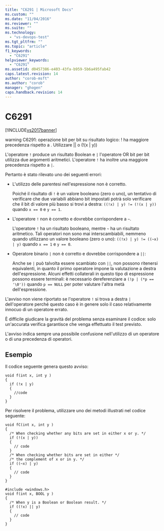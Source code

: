 ```yaml
---
title: "C6291 | Microsoft Docs"
ms.custom: ""
ms.date: "11/04/2016"
ms.reviewer: ""
ms.suite: ""
ms.technology: 
  - "vs-devops-test"
ms.tgt_pltfrm: ""
ms.topic: "article"
f1_keywords: 
  - "C6291"
helpviewer_keywords: 
  - "C6291"
ms.assetid: d0457386-e403-43fa-b959-5b6a495fab42
caps.latest.revision: 14
author: "corob-msft"
ms.author: "corob"
manager: "ghogen"
caps.handback.revision: 14
---
```

# C6291
[!INCLUDE[vs2017banner](../code-quality/includes/vs2017banner.md)]

warning C6291: operazione bit per bit su risultato logico: \! ha maggiore precedenza rispetto a .  Utilizzare &#124;&#124; o \(\!\(x &#124; y\)\)  
  
 L'operatore `!` produce un risultato Boolean e        `|` l'operatore OR bit per bit utilizza due argomenti aritmetici.  L'operatore `!` ha inoltre una maggiore precedenza rispetto a  `|`.  
  
 Pertanto è stato rilevato uno dei seguenti errori:  
  
-   L'utilizzo delle parentesi nell'espressione non è corretto.  
  
     Poiché il risultato di `!` è un valore booleano \(zero o uno\), un tentativo di verificare che due variabili abbiano bit impostati potrà solo verificare che il bit di valore più basso si trovi a destra: `((!x) | y) != (!(x | y))` quando `x == 0` e `y == 1`.  
  
-   L'operatore `!` non è corretto e dovrebbe corrispondere a `~`.  
  
     L'operatore `!` ha un risultato booleano, mentre `~` ha un risultato aritmetico.  Tali operatori non sono mai interscambiabili, nemmeno quando utilizzano un valore booleano \(zero o uno\): `((!x) | y) != ((~x) | y)` quando `x == 1` e `y == 0`.  
  
-   Operatore binario            `|` non è corretto e dovrebbe corrispondere a `||`:  
  
     Anche se            `|`  può talvolta essere scambiato con `||`, non possono ritenersi equivalenti, in quanto il primo operatore impone la valutazione a destra dell'espressione.  Alcuni effetti collaterali in questo tipo di espressione possono essere terminali: è necessario dereferenziare a `(!p | (*p == '\0'))` quando `p == NULL` per poter valutare l'altra metà dell'espressione.  
  
 L'avviso non viene riportato se l'operatore `!` si trova a destra        `|` dell'operatore perché questo caso è in genere solo il caso relativamente innocuo di un operatore errato.  
  
 È difficile giudicare la gravità del problema senza esaminare il codice:  solo un'accurata verifica garantisce che venga effettuato il test previsto.  
  
 L'avviso indica sempre una possibile confusione nell'utilizzo di un operatore o di una precedenza di operatori.  
  
## Esempio  
 Il codice seguente genera questo avviso:  
  
```  
void f(int x, int y )  
{  
  if (!x | y)  
  {  
    //code   
  }  
}  
```  
  
 Per risolvere il problema, utilizzare uno dei metodi illustrati nel codice seguente:  
  
```  
void fC(int x, int y )  
{  
  /* When checking whether any bits are set in either x or y. */  
  if (!(x | y))  
  {  
    // code  
  }  
  /* When checking whether bits are set in either */  
  /* the complement of x or in y. */  
  if ((~x) | y)  
  {  
    // code  
  }  
}  
  
#include <windows.h>  
void f(int x, BOOL y )  
{  
  /* When y is a Boolean or Boolean result. */  
  if ((!x) || y)  
  {  
    // code  
  }  
}  
```